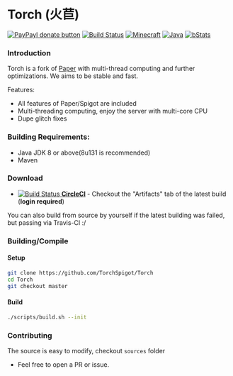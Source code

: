 # Torch (火苣)

[![PayPayl donate button](https://img.shields.io/badge/paypal-donate-yellow.svg)](https://www.paypal.com/cgi-bin/webscr?cmd=_donations&business=caowenkang1@qq.com&lc=US&item_name=Torch&currency_code=USD&bn=PP%2dDonationsBF%3apaypal%2ddonate%2dyellow%2esvg%3aNonHostedGuest) [![Build Status](https://travis-ci.org/TorchSpigot/Torch.svg?branch=master)](https://travis-ci.org/TorchSpigot/Torch) [![Minecraft](https://img.shields.io/badge/Minecraft-1.11.2-green.svg?style=flat)](https://www.minecraft.net/) [![Java](https://img.shields.io/badge/Java_JDK-v1.8-green.svg?style=flat)](https://www.java.com/) [![bStats](https://img.shields.io/badge/bStats-Torch-blue.svg?style=flat)](https://bstats.org/plugin/bukkit/Torch)


### Introduction
Torch is a fork of [Paper](https://github.com/PaperMC/Paper) with multi-thread computing and further optimizations.
We aims to be stable and fast. 

Features:
+ All features of Paper/Spigot are included
+ Multi-threading computing, enjoy the server with multi-core CPU
+ Dupe glitch fixes


### Building Requirements:
+ Java JDK 8 or above(8u131 is recommended)
+ Maven


### Download
+ [![Build Status](https://circleci.com/gh/TorchSpigot/Torch/tree/master.svg?style=svg) **CircleCI**](https://circleci.com/gh/TorchSpigot/Torch/tree/master) - Checkout the "Artifacts" tab of the latest build (**login required**)

You can also build from source by yourself if the latest building was failed, but passing via Travis-CI :/

### Building/Compile

#### Setup
```sh
git clone https://github.com/TorchSpigot/Torch
cd Torch
git checkout master
```

#### Build
```sh
./scripts/build.sh --init
```


### Contributing
The source is easy to modify, checkout `sources` folder

+ Feel free to open a PR or issue.
